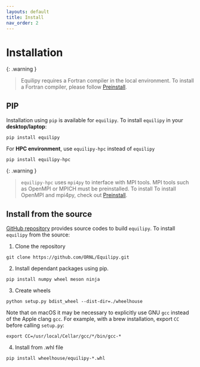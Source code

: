 ```yaml
---
layouts: default
title: Install
nav_order: 2
---
```


# Installation

{: .warning }
> Equilipy requires a Fortran compiler in the local environment. To install a Fortran compiler, please follow [Preinstall][preinstall].

## PIP
Installation using `pip` is available for `equilipy`. 
To install `equilipy` in your **desktop/laptop**:
```
pip install equilipy
```

For **HPC environment**, use `equilipy-hpc` instead of `equilipy`
```
pip install equilipy-hpc
```

{: .warning }
> `equilipy-hpc` uses `mpi4py` to interface with MPI tools. MPI tools such as OpenMPI or MPICH must be preinstalled. To install To install OpenMPI and mpi4py, check out [Preinstall][preinstall].

## Install from the source
[GitHub repository][equilipy] provides source codes to build `equilipy`.
To install `equilipy` from the source:
1. Clone the repository
```
git clone https://github.com/ORNL/Equilipy.git
```
2. Install dependant packages using pip.
```
pip install numpy wheel meson ninja
```
3. Create wheels
```
python setup.py bdist_wheel --dist-dir=./wheelhouse
```
Note that on macOS it may be necessary to explicitly use GNU `gcc` instead of the Apple clang `gcc`. For example, with a brew installation, export `CC` before calling `setup.py`:
```
export CC=/usr/local/Cellar/gcc/*/bin/gcc-*
```
4. Install from .whl file
```
pip install wheelhouse/equilipy-*.whl
```

[preinstall]: https://github.com/ORNL/Equilipy/blob/main/docs/preinstall.md
[equilipy]: https://github.com/ORNL/Equilipy